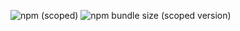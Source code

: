 ![npm (scoped)](https://img.shields.io/npm/v/@sparshjain/emoji?style=for-the-badge)
![npm bundle size (scoped version)](https://img.shields.io/bundlephobia/min/@sparshjain/emoji/latest?style=for-the-badge)